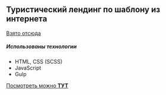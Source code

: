 ## Туристический лендинг по шаблону из интернета


[Взято отсюда](https://www.figma.com/file/rwwUeeghhzaWNBXzRBbAzc/Travel-(Copy)?node-id=7%3A6)

##### Использованы технологии
 * HTML, CSS (SCSS)
 * JavaScript
 * Gulp

 [Посмотреть можно **ТУТ**](https://abra-93.github.io/travel-website/dist/)
